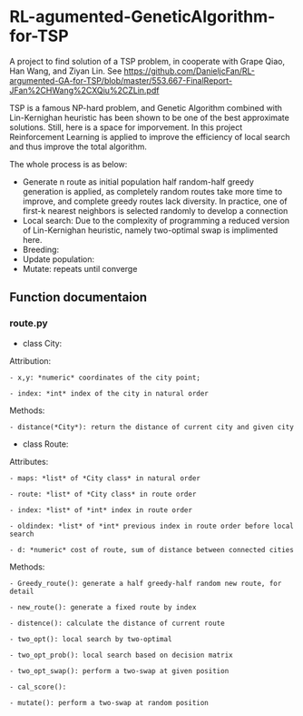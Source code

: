 # RL-agumented-GeneticAlgorithm-for-TSP
A project to find solution of a TSP problem, in cooperate with Grape Qiao, Han Wang, and Ziyan Lin. See https://github.com/DanieljcFan/RL-argumented-GA-for-TSP/blob/master/553.667-FinalReport-JFan%2CHWang%2CXQiu%2CZLin.pdf

TSP is a famous NP-hard problem, and Genetic Algorithm combined with Lin-Kernighan heuristic has been shown to be one of the best approximate solutions. Still, here is a space for imporvement. In this project Reinforcement Learning is applied to improve the efficiency of local search and thus improve the total algorithm. 

The whole process is as below:
 - Generate n route as initial population
 	half random-half greedy  generation is applied, as completely random routes take more time to improve, and complete greedy routes lack diversity.
 	In practice, one of first-k nearest neighbors is selected randomly to develop a connection
 - Local search: Due to the complexity of programming a reduced version of Lin-Kernighan heuristic, namely two-optimal swap is implimented here. 
 - Breeding:
 - Update population:
 - Mutate:
 repeats until converge

## Function documentaion

### route.py
- class City: 

Attribution: 

	- x,y: *numeric* coordinates of the city point; 

	- index: *int* index of the city in natural order

Methods:

	- distance(*City*): return the distance of current city and given city  

- class Route:

Attributes: 

	- maps: *list* of *City class* in natural order

	- route: *list* of *City class* in route order

	- index: *list* of *int* index in route order

	- oldindex: *list* of *int* previous index in route order before local search

	- d: *numeric* cost of route, sum of distance between connected cities

Methods:

	- Greedy_route(): generate a half greedy-half random new route, for detail

	- new_route(): generate a fixed route by index 

	- distence(): calculate the distance of current route

	- two_opt(): local search by two-optimal 

	- two_opt_prob(): local search based on decision matrix

	- two_opt_swap(): perform a two-swap at given position

	- cal_score():

	- mutate(): perform a two-swap at random position

